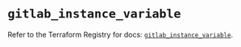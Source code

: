 # `gitlab_instance_variable`

Refer to the Terraform Registry for docs: [`gitlab_instance_variable`](https://registry.terraform.io/providers/gitlabhq/gitlab/17.6.0/docs/resources/instance_variable).

